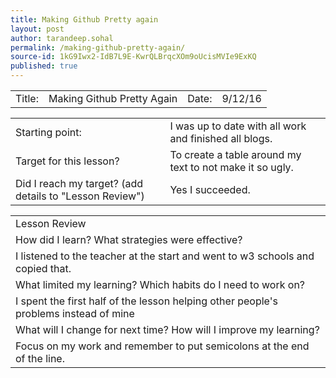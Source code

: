```yaml
---
title: Making Github Pretty again
layout: post
author: tarandeep.sohal
permalink: /making-github-pretty-again/
source-id: 1kG9Iwx2-IdB7L9E-KwrQLBrqcXOm9oUcisMVIe9ExKQ
published: true
---
```

<table>
  <tr>
    <td>Title:  </td>
    <td>Making Github Pretty Again </td>
    <td> Date:  </td>
    <td>9/12/16</td>
  </tr>
</table>


<table>
  <tr>
    <td>Starting point:</td>
    <td>I was up to date with all work and finished all blogs.</td>
  </tr>
  <tr>
    <td>Target for this lesson?</td>
    <td>To create a table around my text to not make it so ugly.</td>
  </tr>
  <tr>
    <td>Did I reach my target? 
(add details to "Lesson Review")</td>
    <td>Yes I succeeded. </td>
  </tr>
</table>


<table>
  <tr>
    <td>Lesson Review</td>
  </tr>
  <tr>
    <td>How did I learn? What strategies were effective? </td>
  </tr>
  <tr>
    <td>I listened to the teacher at the start and went to w3 schools and copied that. </td>
  </tr>
  <tr>
    <td>What limited my learning? Which habits do I need to work on? </td>
  </tr>
  <tr>
    <td>I spent the first half of the lesson helping other people's problems instead of mine</td>
  </tr>
  <tr>
    <td>What will I change for next time? How will I improve my learning?</td>
  </tr>
  <tr>
    <td>Focus on my work and remember to put semicolons at the end of the line.</td>
  </tr>
</table>



